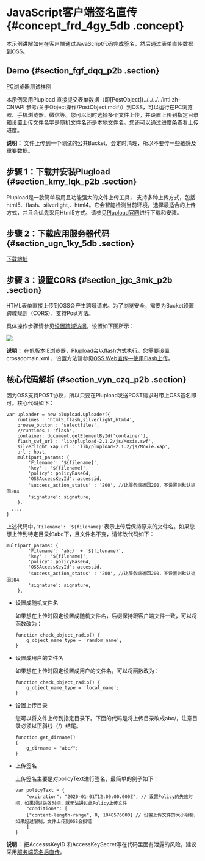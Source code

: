 # JavaScript客户端签名直传 {#concept_frd_4gy_5db .concept}

本示例讲解如何在客户端通过JavaScript代码完成签名，然后通过表单直传数据到OSS。

## Demo {#section_fgf_dqq_p2b .section}

[PC浏览器测试样例](http://oss-demo.aliyuncs.com/oss-h5-upload-js-direct/index.html)

本示例采用Plupload 直接提交表单数据（即[PostObject](../../../../intl.zh-CN/API 参考/关于Object操作/PostObject.md#)）到OSS，可以运行在PC浏览器、手机浏览器、微信等。您可以同时选择多个文件上传，并设置上传到指定目录和设置上传文件名字是随机文件名还是本地文件名。您还可以通过进度条查看上传进度。

**说明：** 文件上传到一个测试的公共Bucket，会定时清理，所以不要传一些敏感及重要数据。

## 步骤 1：下载并安装Plugload {#section_kmy_lqk_p2b .section}

Plupload是一款简单易用且功能强大的文件上传工具， 支持多种上传方式，包括html5、flash、silverlight,、html4。它会智能检测当前环境，选择最适合的上传方式，并且会优先采用Html5方式。请参见[Plupload官网](https://www.plupload.com/)进行下载和安装。

## 步骤 2：下载应用服务器代码 {#section_ugn_1ky_5db .section}

[下载地址](https://docs-aliyun.cn-hangzhou.oss.aliyun-inc.com/internal/oss/0.0.4/assets/sample/oss-h5-upload-js-direct.zip)

## 步骤 3：设置CORS {#section_jgc_3mk_p2b .section}

HTML表单直接上传到OSS会产生跨域请求。为了浏览安全，需要为Bucket设置跨域规则（CORS），支持Post方法。

具体操作步骤请参见[设置跨域访问](../../../../intl.zh-CN/控制台用户指南/管理存储空间/设置跨域访问.md#)。设置如下图所示：

![](http://static-aliyun-doc.oss-cn-hangzhou.aliyuncs.com/assets/img/4404/15326840627868_zh-CN.png)

**说明：** 在低版本IE浏览器，Plupload会以flash方式执行。您需要设置crossdomain.xml ，设置方法请参见[OSS Web直传—使用Flash上传](https://yq.aliyun.com/articles/3198)。

## 核心代码解析 {#section_vyn_czq_p2b .section}

因为OSS支持POST协议，所以只要在Plupload发送POST请求时带上OSS签名即可。核心代码如下：

```
var uploader = new plupload.Uploader({
    runtimes : 'html5,flash,silverlight,html4',
    browse_button : 'selectfiles',
    //runtimes : 'flash',
    container: document.getElementById('container'),
    flash_swf_url : 'lib/plupload-2.1.2/js/Moxie.swf',
    silverlight_xap_url : 'lib/plupload-2.1.2/js/Moxie.xap',
    url : host,
    multipart_params: {
        'Filename': '${filename}',
        'key' : '${filename}',
        'policy': policyBase64,
        'OSSAccessKeyId': accessid,
        'success_action_status' : '200', //让服务端返回200，不设置则默认返回204
        'signature': signature,
    },
　....
}
```

上述代码中，`’Filename’: ‘${filename}’`表示上传后保持原来的文件名。如果您想上传到特定目录如abc下，且文件名不变，请修改代码如下：

```
multipart_params: {
        'Filename': 'abc/' + '${filename}',
        'key' : '${filename}',
        'policy': policyBase64,
        'OSSAccessKeyId': accessid,
        'success_action_status' : '200', //让服务端返回200，不设置则默认返回204
        'signature': signature,
    },
```

-   设置成随机文件名

    如果想在上传时固定设置成随机文件名，后缀保持跟客户端文件一致，可以将函数改为：

    ```
    function check_object_radio() {
        g_object_name_type = 'random_name';
    }
    ```

-   设置成用户的文件名

    如果想在上传时固定设置成用户的文件名，可以将函数改为：

    ```
    function check_object_radio() {
        g_object_name_type = 'local_name';
    }
    ```

-   设置上传目录

    您可以将文件上传到指定目录下。下面的代码是将上传目录改成abc/，注意目录必须以正斜线（/）结尾。

    ```
    function get_dirname()
    {
        g_dirname = "abc/"; 
    }
    ```

-   上传签名

    上传签名主要是对policyText进行签名，最简单的例子如下：

    ```
    var policyText = {
        "expiration": "2020-01-01T12:00:00.000Z", // 设置Policy的失效时间，如果超过失效时间，就无法通过此Policy上传文件
        "conditions": [
        ["content-length-range", 0, 1048576000] // 设置上传文件的大小限制，如果超过限制，文件上传到OSS会报错
        ]
    }
    ```


**说明：** 把AccesssKeyID 和AccessKeySecret写在代码里面有泄露的风险，建议采用[服务端签名后直传](intl.zh-CN/最佳实践/Web端直传实践/服务端签名后直传.md#)。

